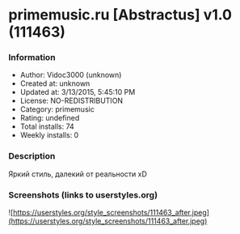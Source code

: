# primemusic.ru [Abstractus] v1.0 (111463)

### Information
- Author: Vidoc3000 (unknown)
- Created at: unknown
- Updated at: 3/13/2015, 5:45:10 PM
- License: NO-REDISTRIBUTION
- Category: primemusic
- Rating: undefined
- Total installs: 74
- Weekly installs: 0


### Description
Яркий стиль, далекий от реальности xD


### Screenshots (links to userstyles.org)
![https://userstyles.org/style_screenshots/111463_after.jpeg](https://userstyles.org/style_screenshots/111463_after.jpeg)


